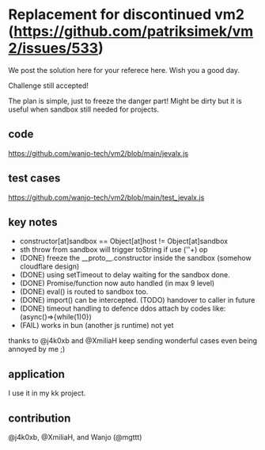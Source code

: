 # Replacement for discontinued vm2 (https://github.com/patriksimek/vm2/issues/533)

We post the solution here for your referece here.  Wish you a good day. 

Challenge still accepted!

The plan is simple, just to freeze the danger part!  Might be dirty but it is useful when sandbox still needed for projects.

## code

https://github.com/wanjo-tech/vm2/blob/main/jevalx.js

## test cases

https://github.com/wanjo-tech/vm2/blob/main/test_jevalx.js

## key notes
* constructor[at]sandbox == Object[at]host != Object[at]sandbox
* sth throw from sandbox will trigger toString if use (''+) op
* (DONE) freeze the \_\_proto\_\_.constructor inside the sandbox (somehow cloudflare design)
* (DONE) using setTimeout to delay waiting for the sandbox done.
* (DONE) Promise/function now auto handled (in max 9 level)
* (DONE) eval() is routed to sandbox too.
* (DONE) import() can be intercepted. (TODO) handover to caller in future
* (DONE) timeout handling to defence ddos attach by codes like: (async()=>{while(1)0})
* (FAIL) works in bun (another js runtime) not yet

thanks to @j4k0xb and @XmiliaH keep sending wonderful cases even being annoyed by me ;)

## application

I use it in my kk project.

## contribution

@j4k0xb, @XmiliaH, and Wanjo (@mgttt)

